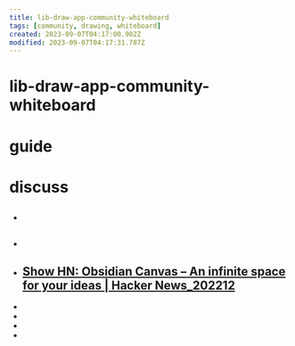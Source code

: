 ```yaml
---
title: lib-draw-app-community-whiteboard
tags: [community, drawing, whiteboard]
created: 2023-09-07T04:17:00.902Z
modified: 2023-09-07T04:17:31.787Z
---
```


# lib-draw-app-community-whiteboard

# guide

# discuss
- ## 

- ## 

- ## [Show HN: Obsidian Canvas – An infinite space for your ideas | Hacker News_202212](https://news.ycombinator.com/item?id=34066824)
- 
- 
- 
- 
